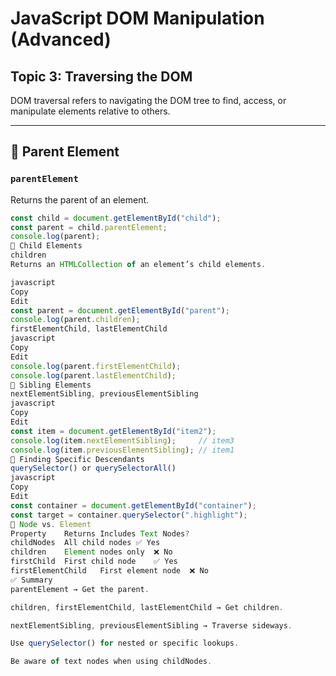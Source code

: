 # JavaScript DOM Manipulation (Advanced)  
## Topic 3: Traversing the DOM

DOM traversal refers to navigating the DOM tree to find, access, or manipulate elements relative to others.

---

## 🔹 Parent Element

### `parentElement`

Returns the parent of an element.

```javascript
const child = document.getElementById("child");
const parent = child.parentElement;
console.log(parent);
🔹 Child Elements
children
Returns an HTMLCollection of an element’s child elements.

javascript
Copy
Edit
const parent = document.getElementById("parent");
console.log(parent.children);
firstElementChild, lastElementChild
javascript
Copy
Edit
console.log(parent.firstElementChild);
console.log(parent.lastElementChild);
🔹 Sibling Elements
nextElementSibling, previousElementSibling
javascript
Copy
Edit
const item = document.getElementById("item2");
console.log(item.nextElementSibling);     // item3
console.log(item.previousElementSibling); // item1
🔹 Finding Specific Descendants
querySelector() or querySelectorAll()
javascript
Copy
Edit
const container = document.getElementById("container");
const target = container.querySelector(".highlight");
📌 Node vs. Element
Property	Returns	Includes Text Nodes?
childNodes	All child nodes	✅ Yes
children	Element nodes only	❌ No
firstChild	First child node	✅ Yes
firstElementChild	First element node	❌ No
✅ Summary
parentElement → Get the parent.

children, firstElementChild, lastElementChild → Get children.

nextElementSibling, previousElementSibling → Traverse sideways.

Use querySelector() for nested or specific lookups.

Be aware of text nodes when using childNodes.

